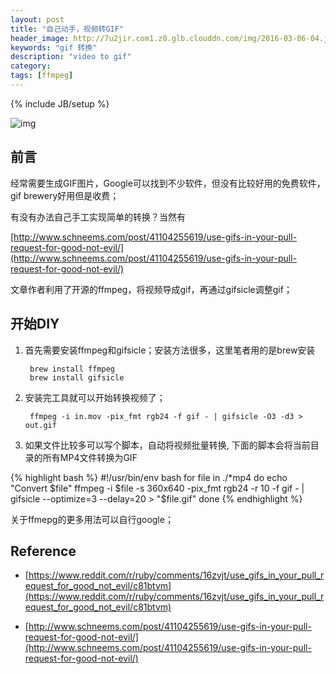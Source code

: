 ```yaml
---
layout: post
title: "自己动手，视频转GIF"
header_image: http://7u2jir.com1.z0.glb.clouddn.com/img/2016-03-06-04.jpg
keywords: "gif 转换"
description: "video to gif"
category: 
tags: [ffmpeg]
---
```

{% include JB/setup %}

![img](http://7u2jir.com1.z0.glb.clouddn.com/img/2016-03-06-04.jpg)

## 前言

经常需要生成GIF图片，Google可以找到不少软件，但没有比较好用的免费软件，gif brewery好用但是收费；

有没有办法自己手工实现简单的转换？当然有

[http://www.schneems.com/post/41104255619/use-gifs-in-your-pull-request-for-good-not-evil/](http://www.schneems.com/post/41104255619/use-gifs-in-your-pull-request-for-good-not-evil/)

文章作者利用了开源的ffmpeg，将视频导成gif，再通过gifsicle调整gif；

## 开始DIY

1. 首先需要安装ffmpeg和gifsicle；安装方法很多，这里笔者用的是brew安装

		brew install ffmpeg
		brew install gifsicle

2. 安装完工具就可以开始转换视频了；

		ffmpeg -i in.mov -pix_fmt rgb24 -f gif - | gifsicle -O3 -d3 > out.gif  

3. 如果文件比较多可以写个脚本，自动将视频批量转换, 下面的脚本会将当前目录的所有MP4文件转换为GIF

{% highlight bash %}
#!/usr/bin/env bash
for file in ./*mp4
do
	echo "Convert $file"
	ffmpeg -i $file -s 360x640 -pix_fmt rgb24 -r 10 -f gif - | gifsicle --optimize=3 --delay=20 > "$file.gif"
done
{% endhighlight %}

关于ffmepg的更多用法可以自行google；

## Reference
* [https://www.reddit.com/r/ruby/comments/16zvjt/use_gifs_in_your_pull_request_for_good_not_evil/c81btvm](https://www.reddit.com/r/ruby/comments/16zvjt/use_gifs_in_your_pull_request_for_good_not_evil/c81btvm)

* [http://www.schneems.com/post/41104255619/use-gifs-in-your-pull-request-for-good-not-evil/](http://www.schneems.com/post/41104255619/use-gifs-in-your-pull-request-for-good-not-evil/)
